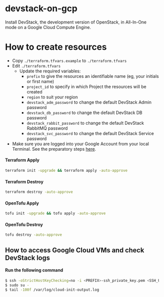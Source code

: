 # devstack-on-gcp

Install DevStack, the development version of OpenStack, in All-In-One mode on a Google Cloud Compute Engine.

# How to create resources

- Copy `./terraform.tfvars.example` to `./terraform.tfvars`
- Edit `./terraform.tfvars`
  - Update the required variables:
    -  `prefix` to give the resources an identifiable name (eg, your initials or first name)
    -  `project_id` to specify in which Project the resources will be created
    -  `region` to suit your region
    -  `devstack_adm_password` to change the default DevStack Admin password
    -  `devstack_db_password` to change the default DevStack DB password
    -  `devstack_rabbit_password` to change the default DevStack RabbitMQ password
    -  `devstack_svc_password` to change the default DevStack Service password
- Make sure you are logged into your Google Account from your local Terminal. See the preparatory steps [here](./gcloud.md).

#### Terraform Apply
```bash
terraform init -upgrade && terraform apply -auto-approve
```

#### Terraform Destroy
```bash
terraform destroy -auto-approve
```

#### OpenTofu Apply
```bash
tofu init -upgrade && tofu apply -auto-approve
```

#### OpenTofu Destroy
```bash
tofu destroy -auto-approve
```

## How to access Google Cloud VMs and check DevStack logs

#### Run the following command

```bash
$ ssh -oStrictHostKeyChecking=no -i <PREFIX>-ssh_private_key.pem <SSH_USERNAME>@<PUBLIC_IPV4>
$ sudo su -
$ tail -100f /var/log/cloud-init-output.log
```
